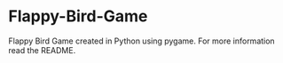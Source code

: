 # Flappy-Bird-Game
Flappy Bird Game created in Python using pygame. For more information read the README.
